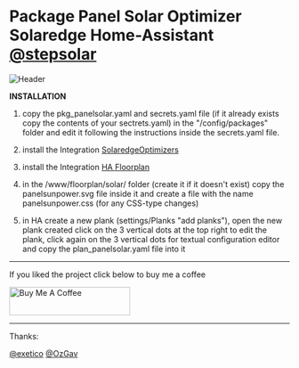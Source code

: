 # Package Panel Solar Optimizer Solaredge Home-Assistant [@stepsolar](https://github.com/stepsolar/) <!-- omit in toc -->

![Header](https://github.com/stepsolar/hassio-package-panel-solar/blob/main/img/panelsolar_new.png)

**INSTALLATION**

1. copy the pkg_panelsolar.yaml and secrets.yaml file (if it already exists copy the contents of your sectrets.yaml) in the "/config/packages" folder and edit it following the instructions inside the secrets.yaml file.

2. install the Integration [SolaredgeOptimizers](https://github.com/ProudElm/solaredgeoptimizers) <!-- omit in toc -->

3. install the Integration [HA Floorplan](https://github.com/ExperienceLovelace/ha-floorplan) <!-- omit in toc -->

4. in the /www/floorplan/solar/ folder (create it if it doesn't exist) copy the panelsunpower.svg file inside it and create a file with the name panelsunpower.css (for any CSS-type changes) 

5. in HA create a new plank (settings/Planks "add planks"), open the new plank created click on the 3 vertical dots at the top right to edit the plank, click again on the 3 vertical dots for textual configuration editor and copy the plan_panelsolar.yaml file into it

____________________________________

If you liked the project click below to buy me a coffee

<a href="https://www.buymeacoffee.com/stepsolar" target="_blank"><img src="https://cdn.buymeacoffee.com/buttons/arial-black.png" alt="Buy Me A Coffee" style="height: 51px !important;width: 217px !important;" ></a>

------------------------------------

Thanks:

[@exetico](https://github.com/exetico) <!-- omit in toc --> [@OzGav](https://github.com/OzGav)
